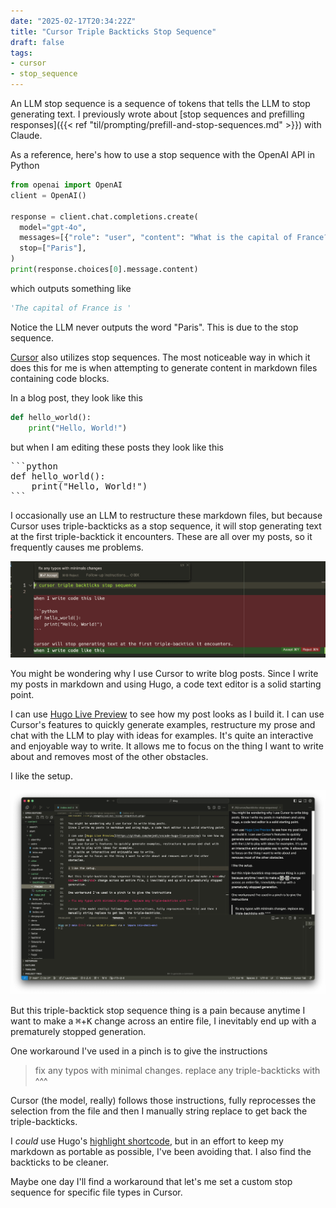 ```yaml
---
date: "2025-02-17T20:34:22Z"
title: "Cursor Triple Backticks Stop Sequence"
draft: false
tags:
- cursor
- stop_sequence
---
```


An LLM stop sequence is a sequence of tokens that tells the LLM to stop generating text.
I previously wrote about [stop sequences and prefilling responses]({{< ref "til/prompting/prefill-and-stop-sequences.md" >}}) with Claude.

As a reference, here's how to use a stop sequence with the OpenAI API in Python

```python
from openai import OpenAI
client = OpenAI()

response = client.chat.completions.create(
  model="gpt-4o",
  messages=[{"role": "user", "content": "What is the capital of France?"}],
  stop=["Paris"],
)
print(response.choices[0].message.content)
```

which outputs something like

```python
'The capital of France is '
```

Notice the LLM never outputs the word "Paris".
This is due to the stop sequence.

[Cursor](https://www.cursor.com/) also utilizes stop sequences.
The most noticeable way in which it does this for me is when attempting to generate content in markdown files containing code blocks.

In a blog post, they look like this


```python
def hello_world():
    print("Hello, World!")
```

but when I am editing these posts they look like this

<pre>
```python
def hello_world():
    print("Hello, World!")
```
</pre>

I occasionally use an LLM to restructure these markdown files, but because Cursor uses triple-backticks as a stop sequence, it will stop generating text at the first triple-backtick it encounters.
These are all over my posts, so it frequently causes me problems.

![Screenshot showing Cursor's chat interface stopping generation at a triple backtick in a markdown file](images/cursor-stop-sequence.png)

You might be wondering why I use Cursor to write blog posts.
Since I write my posts in markdown and using Hugo, a code text editor is a solid starting point.

I can use [Hugo Live Preview](https://github.com/mejedi/vscode-hugo-live-preview) to see how my post looks as I build it.
I can use Cursor's features to quickly generate examples, restructure my prose and chat with the LLM to play with ideas for examples.
It's quite an interactive and enjoyable way to write.
It allows me to focus on the thing I want to write about and removes most of the other obstacles.

I like the setup.

![Screenshot showing Cursor's editor interface with Hugo Live Preview panel open, demonstrating the integrated development environment for writing blog posts](images/cursor-hugo-setup.png)

But this triple-backtick stop sequence thing is a pain because anytime I want to make a <kbd>⌘</kbd>+<kbd>K</kbd> change across an entire file, I inevitably end up with a prematurely stopped generation.

One workaround I've used in a pinch is to give the instructions

> fix any typos with minimal changes. replace any triple-backticks with ^^^

Cursor (the model, really) follows those instructions, fully reprocesses the selection from the file and then I manually string replace to get back the triple-backticks.

I _could_ use Hugo's [highlight shortcode](https://gohugo.io/content-management/syntax-highlighting/), but in an effort to keep my markdown as portable as possible, I've been avoiding that.
I also find the backticks to be cleaner.

Maybe one day I'll find a workaround that let's me set a custom stop sequence for specific file types in Cursor.
